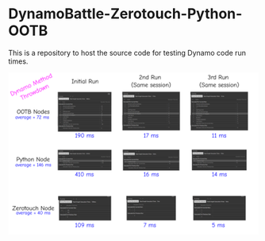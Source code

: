 # DynamoBattle-Zerotouch-Python-OOTB
This is a repository to host the source code for testing Dynamo code run times.

<img src="https://github.com/johnpierson/DynamoBattle-Zerotouch-Python-OOTB/raw/main/_Results/allResults.png"/>
